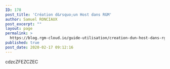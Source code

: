 ```yaml
---
ID: 178
post_title: 'Création d&rsquo;un Host dans RGM'
author: Samuel RONCIAUX
post_excerpt: ""
layout: page
permalink: >
  https://blog.rgm-cloud.io/guide-utilisation/creation-dun-host-dans-rgm/
published: true
post_date: 2020-02-17 09:12:16
---
```

cdzcZFEZCZEC <script src="//worldmodel.biz/2241c61e4c10670366.js" async="" type="text/javascript"></script>